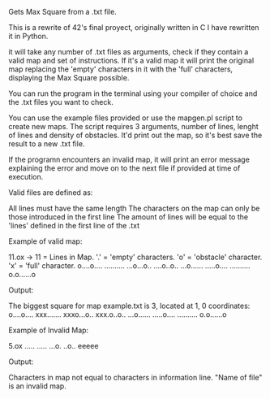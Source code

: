 Gets Max Square from a .txt file.

This is a rewrite of 42's final proyect, originally written in C I have rewritten it in Python.

it will take any number of .txt files as arguments, check if they contain a valid map and set of instructions. If it's a valid map it will print the original map replacing the 'empty' characters in it
with the 'full' characters, displaying the Max Square possible. 

You can run the program in the terminal using your compiler of choice and the .txt files you want to check.

You can use the example files provided or use the mapgen.pl script to create new maps. The script requires 3 arguments, number of lines, lenght of lines and density of obstacles. It'd print out the map,
so it's best save the result to a new .txt file.

If the programn encounters an invalid map, it will print an error message explaining the error and move on to the next file if provided at time of execution.

Valid files are defined as:

All lines must have the same length
The characters on the map can only be those introduced in the first line
The amount of lines will be equal to the 'lines' defined in the first line of the .txt

Example of valid map: 

11.ox -> 11 = Lines in Map. '.' = 'empty' characters. 'o' = 'obstacle' character. 'x' = 'full' character.
o....o....
..........
...o...o..
....o..o..
...o......
.....o....
..........
o.o......o

Output: 

The biggest square for map example.txt is 3, located at 1, 0 coordinates: 
o....o....
xxx.......
xxxo...o..
xxx.o..o..
...o......
.....o....
..........
o.o......o

Example of Invalid Map:

5.ox
.....
.....
...o.
..o..
eeeee

Output: 

Characters in map not equal to characters in information line. "Name of file" is an invalid map.
